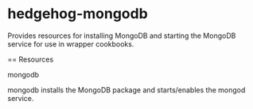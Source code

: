 # hedgehog-mongodb

Provides resources for installing MongoDB and starting the MongoDB service for use in wrapper cookbooks.

== Resources

mongodb

mongodb installs the MongoDB package and starts/enables the mongod service.
